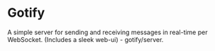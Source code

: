 # Gotify

A simple server for sending and receiving messages in real-time per WebSocket. (Includes a sleek web-ui) - gotify/server.
